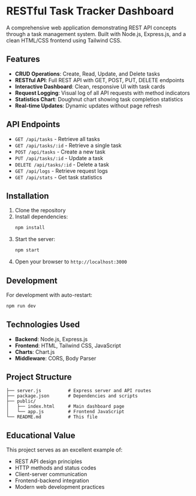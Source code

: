 # RESTful Task Tracker Dashboard

A comprehensive web application demonstrating REST API concepts through a task management system. Built with Node.js, Express.js, and a clean HTML/CSS frontend using Tailwind CSS.

## Features

- **CRUD Operations**: Create, Read, Update, and Delete tasks
- **RESTful API**: Full REST API with GET, POST, PUT, DELETE endpoints
- **Interactive Dashboard**: Clean, responsive UI with task cards
- **Request Logging**: Visual log of all API requests with method indicators
- **Statistics Chart**: Doughnut chart showing task completion statistics
- **Real-time Updates**: Dynamic updates without page refresh

## API Endpoints

- `GET /api/tasks` - Retrieve all tasks
- `GET /api/tasks/:id` - Retrieve a single task
- `POST /api/tasks` - Create a new task
- `PUT /api/tasks/:id` - Update a task
- `DELETE /api/tasks/:id` - Delete a task
- `GET /api/logs` - Retrieve request logs
- `GET /api/stats` - Get task statistics

## Installation

1. Clone the repository
2. Install dependencies:
   ```bash
   npm install
   ```
3. Start the server:
   ```bash
   npm start
   ```
4. Open your browser to `http://localhost:3000`

## Development

For development with auto-restart:
```bash
npm run dev
```

## Technologies Used

- **Backend**: Node.js, Express.js
- **Frontend**: HTML, Tailwind CSS, JavaScript
- **Charts**: Chart.js
- **Middleware**: CORS, Body Parser

## Project Structure

```
├── server.js          # Express server and API routes
├── package.json       # Dependencies and scripts
├── public/
│   ├── index.html     # Main dashboard page
│   └── app.js         # Frontend JavaScript
└── README.md          # This file
```

## Educational Value

This project serves as an excellent example of:
- REST API design principles
- HTTP methods and status codes
- Client-server communication
- Frontend-backend integration
- Modern web development practices